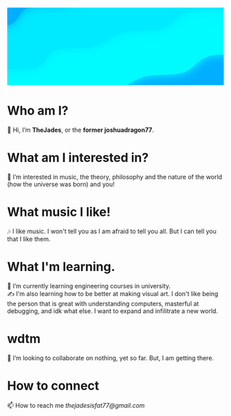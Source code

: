![Energy Core;An image by TheJades](https://github.com/joshuadragon77/joshuadragon77/blob/main/Energy%20Core%20Smalled.png?raw=true)
# Who am I?
  👋 Hi, I’m **TheJades**, or the **former joshuadragon77**.
# What am I interested in?
  👀 I’m interested in music, the theory, philosophy and the nature of the world (how the universe was born) and you!
# What music I like!
  🎶 I like music. I won't tell you as I am afraid to tell you all. But I can tell you that I like them. 
# What I'm learning.
  🌱 I’m currently learning engineering courses in university.
  <br>
  ✍️ I'm also learning how to be better at making visual art. I don't like being the person that is great with understanding computers, masterful at debugging, and idk what else. I want to expand and infilitrate a new world.
# wdtm
  💞️ I’m looking to collaborate on nothing, yet so far. But, I am getting there.
# How to connect
  📫 How to reach me _thejadesisfat77@gmail.com_

<!---
joshuadragon77/joshuadragon77 is a ✨ special ✨ repository because its `README.md` (this file) appears on your GitHub profile.
You can click the Preview link to take a look at your changes.
--->
